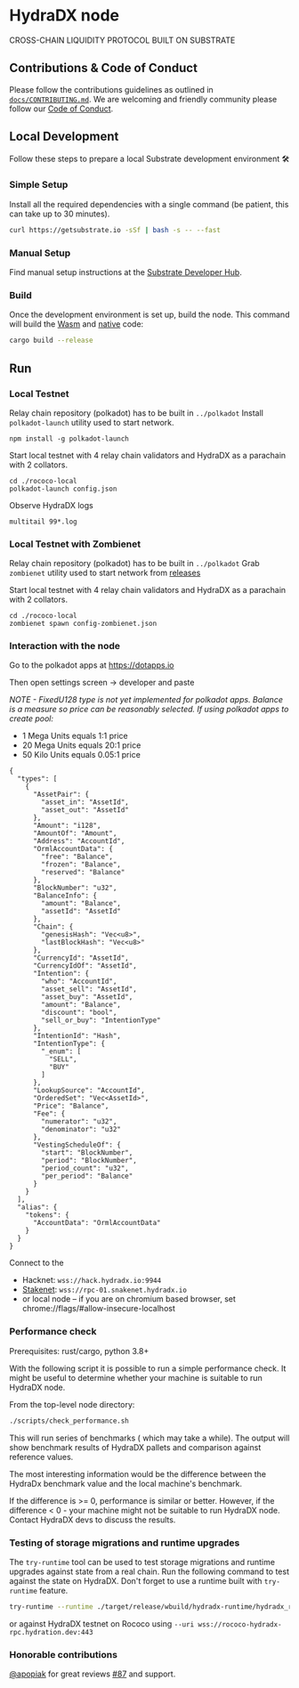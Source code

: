 # HydraDX node

CROSS-CHAIN LIQUIDITY PROTOCOL BUILT ON SUBSTRATE

## Contributions & Code of Conduct

Please follow the contributions guidelines as outlined in [`docs/CONTRIBUTING.md`](docs/CONTRIBUTING.md).
We are welcoming and friendly community please follow our [Code of Conduct](docs/CODE_OF_CONDUCT.md).

## Local Development

Follow these steps to prepare a local Substrate development environment :hammer_and_wrench:

### Simple Setup

Install all the required dependencies with a single command (be patient, this can take up to 30
minutes).

```bash
curl https://getsubstrate.io -sSf | bash -s -- --fast
```

### Manual Setup

Find manual setup instructions at the
[Substrate Developer Hub](https://substrate.dev/docs/en/knowledgebase/getting-started/#manual-installation).

### Build

Once the development environment is set up, build the node. This command will build the
[Wasm](https://substrate.dev/docs/en/knowledgebase/advanced/executor#wasm-execution) and
[native](https://substrate.dev/docs/en/knowledgebase/advanced/executor#native-execution) code:

```bash
cargo build --release
```

## Run

### Local Testnet

Relay chain repository (polkadot) has to be built in `../polkadot`
Install `polkadot-launch` utility used to start network.

```
npm install -g polkadot-launch
```

Start local testnet with 4 relay chain validators and HydraDX as a parachain with 2 collators.

```
cd ./rococo-local
polkadot-launch config.json
```

Observe HydraDX logs

```
multitail 99*.log
```

### Local Testnet with Zombienet

Relay chain repository (polkadot) has to be built in `../polkadot`
Grab `zombienet` utility used to start network from [releases](https://github.com/paritytech/zombienet/releases)

Start local testnet with 4 relay chain validators and HydraDX as a parachain with 2 collators.

```
cd ./rococo-local
zombienet spawn config-zombienet.json
```

### Interaction with the node

Go to the polkadot apps at https://dotapps.io

Then open settings screen -> developer and paste

*NOTE - FixedU128 type is not yet implemented for polkadot apps. Balance is a measure so price can be reasonably selected. If using polkadot apps to create pool:*
- 1 Mega Units equals 1:1 price
- 20 Mega Units equals 20:1 price
- 50 Kilo Units equals 0.05:1 price

```
{
  "types": [
    {
      "AssetPair": {
        "asset_in": "AssetId",
        "asset_out": "AssetId"
      },
      "Amount": "i128",
      "AmountOf": "Amount",
      "Address": "AccountId",
      "OrmlAccountData": {
        "free": "Balance",
        "frozen": "Balance",
        "reserved": "Balance"
      },
      "BlockNumber": "u32",
      "BalanceInfo": {
        "amount": "Balance",
        "assetId": "AssetId"
      },
      "Chain": {
        "genesisHash": "Vec<u8>",
        "lastBlockHash": "Vec<u8>"
      },
      "CurrencyId": "AssetId",
      "CurrencyIdOf": "AssetId",
      "Intention": {
        "who": "AccountId",
        "asset_sell": "AssetId",
        "asset_buy": "AssetId",
        "amount": "Balance",
        "discount": "bool",
        "sell_or_buy": "IntentionType"
      },
      "IntentionId": "Hash",
      "IntentionType": {
        "_enum": [
          "SELL",
          "BUY"
        ]
      },
      "LookupSource": "AccountId",
      "OrderedSet": "Vec<AssetId>",
      "Price": "Balance",
      "Fee": {
        "numerator": "u32",
        "denominator": "u32"
      },
      "VestingScheduleOf": {
        "start": "BlockNumber",
        "period": "BlockNumber",
        "period_count": "u32",
        "per_period": "Balance"
      }
    }
  ],
  "alias": {
    "tokens": {
      "AccountData": "OrmlAccountData"
    }
  }
}
```

Connect to the
- Hacknet: `wss://hack.hydradx.io:9944`
- [Stakenet](https://polkadot.js.org/apps/?rpc=wss%3A%2F%2Frpc-01.snakenet.hydradx.io): `wss://rpc-01.snakenet.hydradx.io`
- or local node – if you are on chromium based browser, set chrome://flags/#allow-insecure-localhost

### Performance check

Prerequisites: rust/cargo, python 3.8+

With the following script it is possible to run a simple performance check. It might be useful
to determine whether your machine is suitable to run HydraDX node.

From the top-level node directory:

```bash
./scripts/check_performance.sh
```

This will run series of benchmarks ( which may take a while).
The output will show benchmark results of HydraDX pallets and comparison against reference values.

The most interesting information would be the difference between the HydraDx benchmark value and the local machine's benchmark.

If the difference is >= 0, performance is similar or better.
However, if the difference < 0 - your machine might not be suitable to run HydraDX node. Contact HydraDX devs to discuss the results.

### Testing of storage migrations and runtime upgrades

The `try-runtime` tool can be used to test storage migrations and runtime upgrades against state from a real chain.
Run the following command to test against the state on HydraDX.
Don't forget to use a runtime built with `try-runtime` feature.
```bash
try-runtime --runtime ./target/release/wbuild/hydradx-runtime/hydradx_runtime.wasm on-runtime-upgrade --checks all live --uri wss://rpc.hydradx.cloud:443
```
or against HydraDX testnet on Rococo using `--uri wss://rococo-hydradx-rpc.hydration.dev:443`

### Honorable contributions
[@apopiak](https://github.com/apopiak) for great reviews [#87](https://github.com/galacticcouncil/HydraDX-node/pull/87) and support.
